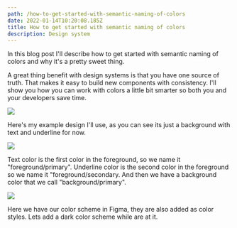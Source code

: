 ```yaml
---
path: /how-to-get-started-with-semantic-naming-of-colors
date: 2022-01-14T10:20:08.185Z
title: How to get started with semantic naming of colors
description: Design system
---
```

In this blog post I'll describe how to get started with semantic naming of colors and why it's a pretty sweet thing.

A great thing benefit with design systems is that you have one source of truth. That makes it easy to build new components with consistency. I'll show you how you can work with colors a little bit smarter so both you and your developers save time. 

![](https://www.jakobmagnusson.se/assets/semantic-1.png)

Here's my example design I'll use, as you can see its just a background with text and underline for now.

![](https://www.jakobmagnusson.se/assets/semantic-2.png)

Text color is the first color in the foreground, so we name it "foreground/primary". Underline color is the second color in the foreground so we name it "foreground/secondary. And then we have a background color that we call "background/primary".

![](https://www.jakobmagnusson.se/assets/semantic-3.png)

Here we have our color scheme in Figma, they are also added as color styles. Lets add a dark color scheme while are at it.